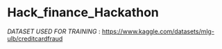 # Hack_finance_Hackathon
*DATASET USED FOR TRAINING* : https://www.kaggle.com/datasets/mlg-ulb/creditcardfraud

